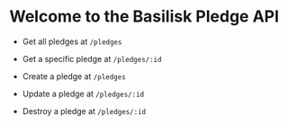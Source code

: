 # Welcome to the Basilisk Pledge API

- Get all pledges at `/pledges`

- Get a specific pledge at `/pledges/:id`

- Create a pledge at `/pledges`

- Update a pledge at `/pledges/:id`

- Destroy a pledge at `/pledges/:id`
